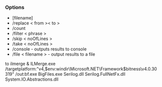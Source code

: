 





### Options
* [filename]
* /replace < from >< to >
* /count
* /filter < phrase >
* /skip < noOfLines >
* /take < noOfLines >
* /console - outputs results to console
* /file < filename > - output results to a file 

to ilmerge
 & ILMerge.exe /targetplatform:"v4,$env:windir\Microsoft.NET\Framework$bitness\v4.0.30319"  /out:bf.exe BigFiles.exe Serilog.dll Serilog.FullNetFx.dll System.IO.Abstractions.dll
